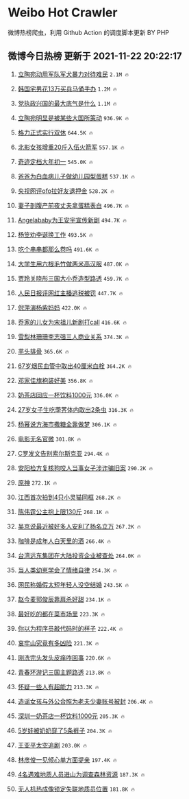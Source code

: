 # Weibo Hot Crawler 



微博热榜爬虫，利用 Github Action 的调度脚本更新 BY PHP 


## 微博今日热榜 更新于 2021-11-22 20:22:17 
1. [立陶宛动用军队军犬暴力对待难民](https://s.weibo.com/weibo?q=%23%E7%AB%8B%E9%99%B6%E5%AE%9B%E5%8A%A8%E7%94%A8%E5%86%9B%E9%98%9F%E5%86%9B%E7%8A%AC%E6%9A%B4%E5%8A%9B%E5%AF%B9%E5%BE%85%E9%9A%BE%E6%B0%91%23&Refer=top) `2.1M 🔥` 

1. [韩国宅男花13万买兵马俑手办](https://s.weibo.com/weibo?q=%23%E9%9F%A9%E5%9B%BD%E5%AE%85%E7%94%B7%E8%8A%B113%E4%B8%87%E4%B9%B0%E5%85%B5%E9%A9%AC%E4%BF%91%E6%89%8B%E5%8A%9E%23&Refer=top) `1.2M 🔥` 

1. [党执政兴国的最大底气是什么](https://s.weibo.com/weibo?q=%23%E5%85%9A%E6%89%A7%E6%94%BF%E5%85%B4%E5%9B%BD%E7%9A%84%E6%9C%80%E5%A4%A7%E5%BA%95%E6%B0%94%E6%98%AF%E4%BB%80%E4%B9%88%23&Refer=top) `1.1M 🔥` 

1. [立陶宛明显是被某些大国所策动](https://s.weibo.com/weibo?q=%23%E7%AB%8B%E9%99%B6%E5%AE%9B%E6%98%8E%E6%98%BE%E6%98%AF%E8%A2%AB%E6%9F%90%E4%BA%9B%E5%A4%A7%E5%9B%BD%E6%89%80%E7%AD%96%E5%8A%A8%23&Refer=top) `936.9K 🔥` 

1. [格力正式实行双休](https://s.weibo.com/weibo?q=%23%E6%A0%BC%E5%8A%9B%E6%AD%A3%E5%BC%8F%E5%AE%9E%E8%A1%8C%E5%8F%8C%E4%BC%91%23&Refer=top) `644.5K 🔥` 

1. [北影女孩增重20斤入伍火箭军](https://s.weibo.com/weibo?q=%23%E5%8C%97%E5%BD%B1%E5%A5%B3%E5%AD%A9%E5%A2%9E%E9%87%8D20%E6%96%A4%E5%85%A5%E4%BC%8D%E7%81%AB%E7%AE%AD%E5%86%9B%23&Refer=top) `557.1K 🔥` 

1. [奇迹定档大年初一](https://s.weibo.com/weibo?q=%23%E5%A5%87%E8%BF%B9%E5%AE%9A%E6%A1%A3%E5%A4%A7%E5%B9%B4%E5%88%9D%E4%B8%80%23&Refer=top) `545.0K 🔥` 

1. [爸爸为白血病儿子做幼儿园型蛋糕](https://s.weibo.com/weibo?q=%23%E7%88%B8%E7%88%B8%E4%B8%BA%E7%99%BD%E8%A1%80%E7%97%85%E5%84%BF%E5%AD%90%E5%81%9A%E5%B9%BC%E5%84%BF%E5%9B%AD%E5%9E%8B%E8%9B%8B%E7%B3%95%23&Refer=top) `537.1K 🔥` 

1. [央视网评ofo拉好友退押金](https://s.weibo.com/weibo?q=%23%E5%A4%AE%E8%A7%86%E7%BD%91%E8%AF%84ofo%E6%8B%89%E5%A5%BD%E5%8F%8B%E9%80%80%E6%8A%BC%E9%87%91%23&Refer=top) `528.2K 🔥` 

1. [妻子剖腹产前夜丈夫拿蛋糕表白](https://s.weibo.com/weibo?q=%23%E5%A6%BB%E5%AD%90%E5%89%96%E8%85%B9%E4%BA%A7%E5%89%8D%E5%A4%9C%E4%B8%88%E5%A4%AB%E6%8B%BF%E8%9B%8B%E7%B3%95%E8%A1%A8%E7%99%BD%23&Refer=top) `496.7K 🔥` 

1. [Angelababy为王安宇宣传新剧](https://s.weibo.com/weibo?q=%23Angelababy%E4%B8%BA%E7%8E%8B%E5%AE%89%E5%AE%87%E5%AE%A3%E4%BC%A0%E6%96%B0%E5%89%A7%23&Refer=top) `494.7K 🔥` 

1. [杨笠劝李诞换工作](https://s.weibo.com/weibo?q=%23%E6%9D%A8%E7%AC%A0%E5%8A%9D%E6%9D%8E%E8%AF%9E%E6%8D%A2%E5%B7%A5%E4%BD%9C%23&Refer=top) `493.5K 🔥` 

1. [吃个串串都那么卷吗](https://s.weibo.com/weibo?q=%23%E5%90%83%E4%B8%AA%E4%B8%B2%E4%B8%B2%E9%83%BD%E9%82%A3%E4%B9%88%E5%8D%B7%E5%90%97%23&Refer=top) `491.6K 🔥` 

1. [大学生用六根毛竹做两米高汉服](https://s.weibo.com/weibo?q=%23%E5%A4%A7%E5%AD%A6%E7%94%9F%E7%94%A8%E5%85%AD%E6%A0%B9%E6%AF%9B%E7%AB%B9%E5%81%9A%E4%B8%A4%E7%B1%B3%E9%AB%98%E6%B1%89%E6%9C%8D%23&Refer=top) `487.0K 🔥` 

1. [贾玲关晓彤三国大小乔造型路透](https://s.weibo.com/weibo?q=%23%E8%B4%BE%E7%8E%B2%E5%85%B3%E6%99%93%E5%BD%A4%E4%B8%89%E5%9B%BD%E5%A4%A7%E5%B0%8F%E4%B9%94%E9%80%A0%E5%9E%8B%E8%B7%AF%E9%80%8F%23&Refer=top) `459.7K 🔥` 

1. [人民日报评网红主播逃税被罚](https://s.weibo.com/weibo?q=%23%E4%BA%BA%E6%B0%91%E6%97%A5%E6%8A%A5%E8%AF%84%E7%BD%91%E7%BA%A2%E4%B8%BB%E6%92%AD%E9%80%83%E7%A8%8E%E8%A2%AB%E7%BD%9A%23&Refer=top) `447.7K 🔥` 

1. [倪萍演杨紫妈妈](https://s.weibo.com/weibo?q=%23%E5%80%AA%E8%90%8D%E6%BC%94%E6%9D%A8%E7%B4%AB%E5%A6%88%E5%A6%88%23&Refer=top) `422.0K 🔥` 

1. [乔家的儿女为宋祖儿新剧打call](https://s.weibo.com/weibo?q=%23%E4%B9%94%E5%AE%B6%E7%9A%84%E5%84%BF%E5%A5%B3%E4%B8%BA%E5%AE%8B%E7%A5%96%E5%84%BF%E6%96%B0%E5%89%A7%E6%89%93call%23&Refer=top) `416.6K 🔥` 

1. [雪梨林珊珊李志强三人商业关系](https://s.weibo.com/weibo?q=%23%E9%9B%AA%E6%A2%A8%E6%9E%97%E7%8F%8A%E7%8F%8A%E6%9D%8E%E5%BF%97%E5%BC%BA%E4%B8%89%E4%BA%BA%E5%95%86%E4%B8%9A%E5%85%B3%E7%B3%BB%23&Refer=top) `374.3K 🔥` 

1. [芋头排骨](https://s.weibo.com/weibo?q=%23%E8%8A%8B%E5%A4%B4%E6%8E%92%E9%AA%A8%23&Refer=top) `365.6K 🔥` 

1. [67岁烟民血管中取出40厘米血栓](https://s.weibo.com/weibo?q=%2367%E5%B2%81%E7%83%9F%E6%B0%91%E8%A1%80%E7%AE%A1%E4%B8%AD%E5%8F%96%E5%87%BA40%E5%8E%98%E7%B1%B3%E8%A1%80%E6%A0%93%23&Refer=top) `364.2K 🔥` 

1. [邓家佳旗袍装好美](https://s.weibo.com/weibo?q=%23%E9%82%93%E5%AE%B6%E4%BD%B3%E6%97%97%E8%A2%8D%E8%A3%85%E5%A5%BD%E7%BE%8E%23&Refer=top) `356.8K 🔥` 

1. [奶茶店回应一杯饮料1000元](https://s.weibo.com/weibo?q=%23%E5%A5%B6%E8%8C%B6%E5%BA%97%E5%9B%9E%E5%BA%94%E4%B8%80%E6%9D%AF%E9%A5%AE%E6%96%991000%E5%85%83%23&Refer=top) `336.0K 🔥` 

1. [27岁女子生吃荸荠体内取出2条虫](https://s.weibo.com/weibo?q=%2327%E5%B2%81%E5%A5%B3%E5%AD%90%E7%94%9F%E5%90%83%E8%8D%B8%E8%8D%A0%E4%BD%93%E5%86%85%E5%8F%96%E5%87%BA2%E6%9D%A1%E8%99%AB%23&Refer=top) `316.3K 🔥` 

1. [杨幂说方海市撒糖全靠做梦](https://s.weibo.com/weibo?q=%23%E6%9D%A8%E5%B9%82%E8%AF%B4%E6%96%B9%E6%B5%B7%E5%B8%82%E6%92%92%E7%B3%96%E5%85%A8%E9%9D%A0%E5%81%9A%E6%A2%A6%23&Refer=top) `306.1K 🔥` 

1. [电影无名官微](https://s.weibo.com/weibo?q=%23%E7%94%B5%E5%BD%B1%E6%97%A0%E5%90%8D%E5%AE%98%E5%BE%AE%23&Refer=top) `301.8K 🔥` 

1. [C罗发文告别索尔斯克亚](https://s.weibo.com/weibo?q=%23C%E7%BD%97%E5%8F%91%E6%96%87%E5%91%8A%E5%88%AB%E7%B4%A2%E5%B0%94%E6%96%AF%E5%85%8B%E4%BA%9A%23&Refer=top) `294.4K 🔥` 

1. [安阳检方复核狗咬人当事女子涉诈骗旧案](https://s.weibo.com/weibo?q=%23%E5%AE%89%E9%98%B3%E6%A3%80%E6%96%B9%E5%A4%8D%E6%A0%B8%E7%8B%97%E5%92%AC%E4%BA%BA%E5%BD%93%E4%BA%8B%E5%A5%B3%E5%AD%90%E6%B6%89%E8%AF%88%E9%AA%97%E6%97%A7%E6%A1%88%23&Refer=top) `290.2K 🔥` 

1. [原神](https://s.weibo.com/weibo?q=%E5%8E%9F%E7%A5%9E&Refer=top) `272.1K 🔥` 

1. [江西首次拍到4只小灵猫同框](https://s.weibo.com/weibo?q=%23%E6%B1%9F%E8%A5%BF%E9%A6%96%E6%AC%A1%E6%8B%8D%E5%88%B04%E5%8F%AA%E5%B0%8F%E7%81%B5%E7%8C%AB%E5%90%8C%E6%A1%86%23&Refer=top) `268.2K 🔥` 

1. [陈伟霆公主抱上限130斤](https://s.weibo.com/weibo?q=%23%E9%99%88%E4%BC%9F%E9%9C%86%E5%85%AC%E4%B8%BB%E6%8A%B1%E4%B8%8A%E9%99%90130%E6%96%A4%23&Refer=top) `268.1K 🔥` 

1. [吴京说最近被好多人安利了扬名立万](https://s.weibo.com/weibo?q=%23%E5%90%B4%E4%BA%AC%E8%AF%B4%E6%9C%80%E8%BF%91%E8%A2%AB%E5%A5%BD%E5%A4%9A%E4%BA%BA%E5%AE%89%E5%88%A9%E4%BA%86%E6%89%AC%E5%90%8D%E7%AB%8B%E4%B8%87%23&Refer=top) `267.2K 🔥` 

1. [咖啡是成年人白天里的酒](https://s.weibo.com/weibo?q=%23%E5%92%96%E5%95%A1%E6%98%AF%E6%88%90%E5%B9%B4%E4%BA%BA%E7%99%BD%E5%A4%A9%E9%87%8C%E7%9A%84%E9%85%92%23&Refer=top) `266.4K 🔥` 

1. [台湾远东集团在大陆投资企业被查处](https://s.weibo.com/weibo?q=%23%E5%8F%B0%E6%B9%BE%E8%BF%9C%E4%B8%9C%E9%9B%86%E5%9B%A2%E5%9C%A8%E5%A4%A7%E9%99%86%E6%8A%95%E8%B5%84%E4%BC%81%E4%B8%9A%E8%A2%AB%E6%9F%A5%E5%A4%84%23&Refer=top) `264.0K 🔥` 

1. [当人类幼崽学会了情绪自律](https://s.weibo.com/weibo?q=%23%E5%BD%93%E4%BA%BA%E7%B1%BB%E5%B9%BC%E5%B4%BD%E5%AD%A6%E4%BC%9A%E4%BA%86%E6%83%85%E7%BB%AA%E8%87%AA%E5%BE%8B%23&Refer=top) `254.3K 🔥` 

1. [网民称婚假太短年轻人没空结婚](https://s.weibo.com/weibo?q=%23%E7%BD%91%E6%B0%91%E7%A7%B0%E5%A9%9A%E5%81%87%E5%A4%AA%E7%9F%AD%E5%B9%B4%E8%BD%BB%E4%BA%BA%E6%B2%A1%E7%A9%BA%E7%BB%93%E5%A9%9A%23&Refer=top) `243.5K 🔥` 

1. [赵今麦郭俊辰靠肩杀好甜](https://s.weibo.com/weibo?q=%23%E8%B5%B5%E4%BB%8A%E9%BA%A6%E9%83%AD%E4%BF%8A%E8%BE%B0%E9%9D%A0%E8%82%A9%E6%9D%80%E5%A5%BD%E7%94%9C%23&Refer=top) `234.1K 🔥` 

1. [最好吃的都在菜市场里](https://s.weibo.com/weibo?q=%23%E6%9C%80%E5%A5%BD%E5%90%83%E7%9A%84%E9%83%BD%E5%9C%A8%E8%8F%9C%E5%B8%82%E5%9C%BA%E9%87%8C%23&Refer=top) `223.3K 🔥` 

1. [你以为程序员敲代码时的样子](https://s.weibo.com/weibo?q=%23%E4%BD%A0%E4%BB%A5%E4%B8%BA%E7%A8%8B%E5%BA%8F%E5%91%98%E6%95%B2%E4%BB%A3%E7%A0%81%E6%97%B6%E7%9A%84%E6%A0%B7%E5%AD%90%23&Refer=top) `222.4K 🔥` 

1. [哀牢山究竟有多凶险](https://s.weibo.com/weibo?q=%23%E5%93%80%E7%89%A2%E5%B1%B1%E7%A9%B6%E7%AB%9F%E6%9C%89%E5%A4%9A%E5%87%B6%E9%99%A9%23&Refer=top) `221.3K 🔥` 

1. [刚洗完头发头皮痒咋回事](https://s.weibo.com/weibo?q=%23%E5%88%9A%E6%B4%97%E5%AE%8C%E5%A4%B4%E5%8F%91%E5%A4%B4%E7%9A%AE%E7%97%92%E5%92%8B%E5%9B%9E%E4%BA%8B%23&Refer=top) `220.6K 🔥` 

1. [青春环游记三国主题路透](https://s.weibo.com/weibo?q=%23%E9%9D%92%E6%98%A5%E7%8E%AF%E6%B8%B8%E8%AE%B0%E4%B8%89%E5%9B%BD%E4%B8%BB%E9%A2%98%E8%B7%AF%E9%80%8F%23&Refer=top) `213.8K 🔥` 

1. [怀疑一些人有超能力](https://s.weibo.com/weibo?q=%23%E6%80%80%E7%96%91%E4%B8%80%E4%BA%9B%E4%BA%BA%E6%9C%89%E8%B6%85%E8%83%BD%E5%8A%9B%23&Refer=top) `213.3K 🔥` 

1. [造谣女孩与外公合照为老夫少妻账号被封](https://s.weibo.com/weibo?q=%23%E9%80%A0%E8%B0%A3%E5%A5%B3%E5%AD%A9%E4%B8%8E%E5%A4%96%E5%85%AC%E5%90%88%E7%85%A7%E4%B8%BA%E8%80%81%E5%A4%AB%E5%B0%91%E5%A6%BB%E8%B4%A6%E5%8F%B7%E8%A2%AB%E5%B0%81%23&Refer=top) `206.4K 🔥` 

1. [深圳一奶茶店一杯饮料1000元](https://s.weibo.com/weibo?q=%23%E6%B7%B1%E5%9C%B3%E4%B8%80%E5%A5%B6%E8%8C%B6%E5%BA%97%E4%B8%80%E6%9D%AF%E9%A5%AE%E6%96%991000%E5%85%83%23&Refer=top) `205.3K 🔥` 

1. [5岁娃被奶奶穿了5条裤子](https://s.weibo.com/weibo?q=%235%E5%B2%81%E5%A8%83%E8%A2%AB%E5%A5%B6%E5%A5%B6%E7%A9%BF%E4%BA%865%E6%9D%A1%E8%A3%A4%E5%AD%90%23&Refer=top) `204.3K 🔥` 

1. [王亚平太空追剧](https://s.weibo.com/weibo?q=%23%E7%8E%8B%E4%BA%9A%E5%B9%B3%E5%A4%AA%E7%A9%BA%E8%BF%BD%E5%89%A7%23&Refer=top) `203.0K 🔥` 

1. [林彦俊一见倾心单方面提亲](https://s.weibo.com/weibo?q=%23%E6%9E%97%E5%BD%A6%E4%BF%8A%E4%B8%80%E8%A7%81%E5%80%BE%E5%BF%83%E5%8D%95%E6%96%B9%E9%9D%A2%E6%8F%90%E4%BA%B2%23&Refer=top) `197.4K 🔥` 

1. [4名遇难地质人员进山为调查森林资源](https://s.weibo.com/weibo?q=%234%E5%90%8D%E9%81%87%E9%9A%BE%E5%9C%B0%E8%B4%A8%E4%BA%BA%E5%91%98%E8%BF%9B%E5%B1%B1%E4%B8%BA%E8%B0%83%E6%9F%A5%E6%A3%AE%E6%9E%97%E8%B5%84%E6%BA%90%23&Refer=top) `187.3K 🔥` 

1. [无人机热成像锁定失联地质员位置](https://s.weibo.com/weibo?q=%23%E6%97%A0%E4%BA%BA%E6%9C%BA%E7%83%AD%E6%88%90%E5%83%8F%E9%94%81%E5%AE%9A%E5%A4%B1%E8%81%94%E5%9C%B0%E8%B4%A8%E5%91%98%E4%BD%8D%E7%BD%AE%23&Refer=top) `181.8K 🔥` 


